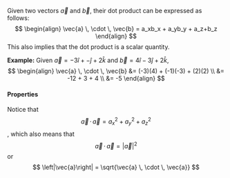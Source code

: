 Given two vectors $\vec{a}$ and $\vec{b}$, their dot product can be expressed as follows:
$$
\begin{align}
\vec{a} \, \cdot \, \vec{b} = a_xb_x + a_yb_y + a_z+b_z 
\end{align}
$$
This also implies that the dot product is a scalar quantity.

**Example:**
Given $\vec{a}= -3\hat{i} + -\hat{j} + 2\hat{k}$ and $\vec{b} = 4\hat{i} - 3\hat{j} + 2\hat{k}$,
$$
\begin{align}
\vec{a} \, \cdot \, \vec{b} &= (-3)(4) + (-1)(-3) + (2)(2) \\
&= -12 + 3 + 4 \\
&= -5
\end{align}
$$
#### Properties
Notice that
$$\vec{a} \, \cdot \, \vec{a} = a_x^2 + a_y^2 + a_z^2
$$, which also means that
$$
\vec{a} \, \cdot \, \vec{a} = \left|\vec{a}\right|^2
$$
or
$$
\left|\vec{a}\right| = \sqrt{\vec{a} \, \cdot \, \vec{a}}
$$
